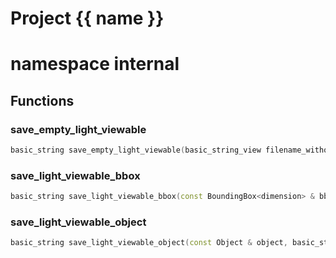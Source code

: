 <script setup>
import {useRoute} from 'vitepress'
const {path} = useRoute()
const tokens = path.split('/')
const words = tokens[2].split('-');
for (let i = 0; i < words.length; i++) {
    words[i] = words[i].charAt(0).toUpperCase() + words[i].slice(1);
    words[i] = words[i].replace('geode', 'Geode')
}
const name = words.join('-');
</script>
# Project {{ name }}

# namespace internal



## Functions

### save_empty_light_viewable

```cpp
basic_string save_empty_light_viewable(basic_string_view filename_without_extension)
```


### save_light_viewable_bbox

```cpp
basic_string save_light_viewable_bbox(const BoundingBox<dimension> & bbox, basic_string_view filename_without_extension)
```


### save_light_viewable_object

```cpp
basic_string save_light_viewable_object(const Object & object, basic_string_view filename_without_extension)
```





